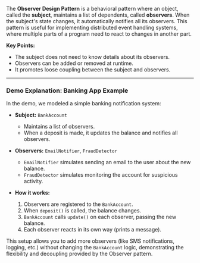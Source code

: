 The **Observer Design Pattern** is a behavioral pattern where an object, called the **subject**, maintains a list of dependents, called **observers**. When the subject's state changes, it automatically notifies all its observers. This pattern is useful for implementing distributed event handling systems, where multiple parts of a program need to react to changes in another part.

**Key Points:**
- The subject does not need to know details about its observers.
- Observers can be added or removed at runtime.
- It promotes loose coupling between the subject and observers.

---

### Demo Explanation: Banking App Example

In the demo, we modeled a simple banking notification system:

- **Subject:** `BankAccount`
    - Maintains a list of observers.
    - When a deposit is made, it updates the balance and notifies all observers.

- **Observers:** `EmailNotifier`, `FraudDetector`
    - `EmailNotifier` simulates sending an email to the user about the new balance.
    - `FraudDetector` simulates monitoring the account for suspicious activity.

- **How it works:**
    1. Observers are registered to the `BankAccount`.
    2. When `deposit()` is called, the balance changes.
    3. `BankAccount` calls `update()` on each observer, passing the new balance.
    4. Each observer reacts in its own way (prints a message).

This setup allows you to add more observers (like SMS notifications, logging, etc.) without changing the `BankAccount` logic, demonstrating the flexibility and decoupling provided by the Observer pattern.